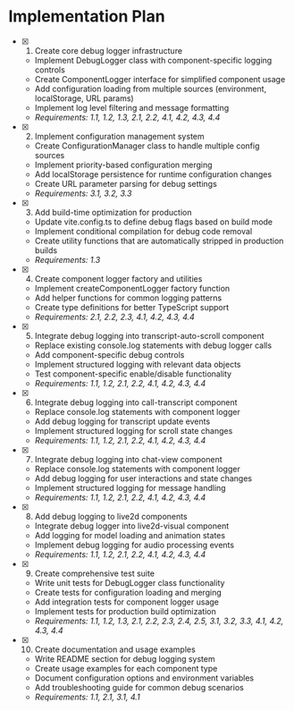 # Implementation Plan

- [x] 1. Create core debug logger infrastructure
  - Implement DebugLogger class with component-specific logging controls
  - Create ComponentLogger interface for simplified component usage
  - Add configuration loading from multiple sources (environment, localStorage, URL params)
  - Implement log level filtering and message formatting
  - _Requirements: 1.1, 1.2, 1.3, 2.1, 2.2, 4.1, 4.2, 4.3, 4.4_

- [x] 2. Implement configuration management system
  - Create ConfigurationManager class to handle multiple config sources
  - Implement priority-based configuration merging
  - Add localStorage persistence for runtime configuration changes
  - Create URL parameter parsing for debug settings
  - _Requirements: 3.1, 3.2, 3.3_

- [x] 3. Add build-time optimization for production
  - Update vite.config.ts to define debug flags based on build mode
  - Implement conditional compilation for debug code removal
  - Create utility functions that are automatically stripped in production builds
  - _Requirements: 1.3_

- [x] 4. Create component logger factory and utilities
  - Implement createComponentLogger factory function
  - Add helper functions for common logging patterns
  - Create type definitions for better TypeScript support
  - _Requirements: 2.1, 2.2, 2.3, 4.1, 4.2, 4.3, 4.4_

- [x] 5. Integrate debug logging into transcript-auto-scroll component
  - Replace existing console.log statements with debug logger calls
  - Add component-specific debug controls
  - Implement structured logging with relevant data objects
  - Test component-specific enable/disable functionality
  - _Requirements: 1.1, 1.2, 2.1, 2.2, 4.1, 4.2, 4.3, 4.4_

- [x] 6. Integrate debug logging into call-transcript component
  - Replace console.log statements with component logger
  - Add debug logging for transcript update events
  - Implement structured logging for scroll state changes
  - _Requirements: 1.1, 1.2, 2.1, 2.2, 4.1, 4.2, 4.3, 4.4_

- [x] 7. Integrate debug logging into chat-view component
  - Replace console.log statements with component logger
  - Add debug logging for user interactions and state changes
  - Implement structured logging for message handling
  - _Requirements: 1.1, 1.2, 2.1, 2.2, 4.1, 4.2, 4.3, 4.4_

- [x] 8. Add debug logging to live2d components
  - Integrate debug logger into live2d-visual component
  - Add logging for model loading and animation states
  - Implement debug logging for audio processing events
  - _Requirements: 1.1, 1.2, 2.1, 2.2, 4.1, 4.2, 4.3, 4.4_

- [x] 9. Create comprehensive test suite
  - Write unit tests for DebugLogger class functionality
  - Create tests for configuration loading and merging
  - Add integration tests for component logger usage
  - Implement tests for production build optimization
  - _Requirements: 1.1, 1.2, 1.3, 2.1, 2.2, 2.3, 2.4, 2.5, 3.1, 3.2, 3.3, 4.1, 4.2, 4.3, 4.4_

- [x] 10. Create documentation and usage examples
  - Write README section for debug logging system
  - Create usage examples for each component type
  - Document configuration options and environment variables
  - Add troubleshooting guide for common debug scenarios
  - _Requirements: 1.1, 2.1, 3.1, 4.1_